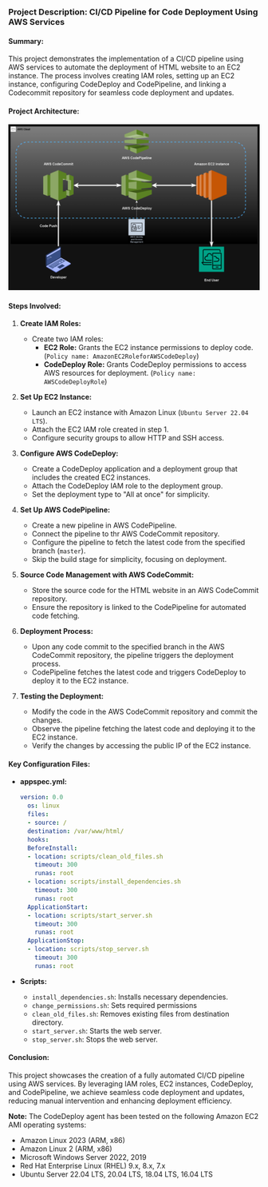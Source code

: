### Project Description: CI/CD Pipeline for Code Deployment Using AWS Services

#### Summary:
This project demonstrates the implementation of a CI/CD pipeline using AWS services to automate the deployment of HTML website to an EC2 instance. The process involves creating IAM roles, setting up an EC2 instance, configuring CodeDeploy and CodePipeline, and linking a Codecommit repository for seamless code deployment and updates.


#### Project Architecture:
![alt text](AWS-CICD1.drawio.png)


#### Steps Involved:

1. **Create IAM Roles:**
   - Create two IAM roles:
     - **EC2 Role:** Grants the EC2 instance permissions to deploy code.              (`Policy name: AmazonEC2RoleforAWSCodeDeploy`)
     - **CodeDeploy Role:** Grants CodeDeploy permissions to access AWS resources for deployment. (`Policy name: AWSCodeDeployRole`)

2. **Set Up EC2 Instance:**
   - Launch an EC2 instance with Amazon Linux (`Ubuntu Server 22.04 LTS`).
   - Attach the EC2 IAM role created in step 1.
   - Configure security groups to allow HTTP and SSH access.

3. **Configure AWS CodeDeploy:**
   - Create a CodeDeploy application and a deployment group that includes the created EC2 instances.
   - Attach the CodeDeploy IAM role to the deployment group.
   - Set the deployment type to "All at once" for simplicity.

4. **Set Up AWS CodePipeline:**
   - Create a new pipeline in AWS CodePipeline.
   - Connect the pipeline to thr AWS CodeCommit repository.
   - Configure the pipeline to fetch the latest code from the specified branch (`master`).
   - Skip the build stage for simplicity, focusing on deployment.

5. **Source Code Management with AWS CodeCommit:**
   - Store the source code for the HTML website in an AWS CodeCommit repository.
   - Ensure the repository is linked to the CodePipeline for automated code fetching.

6. **Deployment Process:**
   - Upon any code commit to the specified branch in the AWS CodeCommit repository, the pipeline   triggers the deployment process.
   - CodePipeline fetches the latest code and triggers CodeDeploy to deploy it to the EC2 instance.

7. **Testing the Deployment:**
   - Modify the code in the AWS CodeCommit repository and commit the changes.
   - Observe the pipeline fetching the latest code and deploying it to the EC2 instance.
   - Verify the changes by accessing the public IP of the EC2 instance.

#### Key Configuration Files:

- **appspec.yml:**
  ```yaml
  version: 0.0
    os: linux
    files:
    - source: /
    destination: /var/www/html/
    hooks:
    BeforeInstall:
    - location: scripts/clean_old_files.sh
      timeout: 300
      runas: root
    - location: scripts/install_dependencies.sh
      timeout: 300
      runas: root
    ApplicationStart:
    - location: scripts/start_server.sh
      timeout: 300
      runas: root
    ApplicationStop:
    - location: scripts/stop_server.sh
      timeout: 300
      runas: root
  ```

- **Scripts:**
  - `install_dependencies.sh`: Installs necessary dependencies.
  - `change_permissions.sh`: Sets required permissions
  - `clean_old_files.sh`: Removes existing files from destination directory.
  - `start_server.sh`: Starts the web server.
  - `stop_server.sh`: Stops the web server.

#### Conclusion:
This project showcases the creation of a fully automated CI/CD pipeline using AWS services. By leveraging IAM roles, EC2 instances, CodeDeploy, and CodePipeline, we achieve seamless code deployment and updates, reducing manual intervention and enhancing deployment efficiency.

**Note:** The CodeDeploy agent has been tested on the following Amazon EC2 AMI operating systems:

+ Amazon Linux 2023 (ARM, x86)
+ Amazon Linux 2 (ARM, x86)
+ Microsoft Windows Server 2022, 2019
+ Red Hat Enterprise Linux (RHEL) 9.x, 8.x, 7.x
+ Ubuntu Server 22.04 LTS, 20.04 LTS, 18.04 LTS, 16.04 LTS